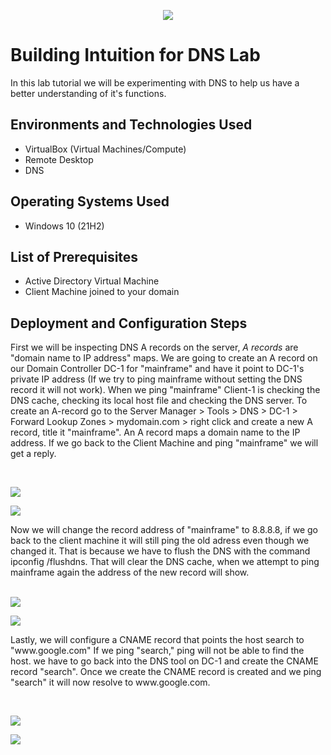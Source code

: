 <p align="center">
<img src="https://i.imgur.com/CtGfsq8.png"/>
</p>

<h1>Building Intuition for DNS Lab</h1>
In this lab tutorial we will be experimenting with DNS to help us have a better understanding of it's functions.<br />

<h2>Environments and Technologies Used</h2>

- VirtualBox (Virtual Machines/Compute)
- Remote Desktop
- DNS

<h2>Operating Systems Used </h2>

- Windows 10 (21H2)

<h2>List of Prerequisites</h2>

- Active Directory Virtual Machine
- Client Machine joined to your domain

<h2>Deployment and Configuration Steps</h2>
<p>
</p>
<p>
First we will be inspecting DNS A records on the server, <i>A records</i> are "domain name to IP address" maps. We are going to create an A record on our Domain Controller DC-1 for "mainframe" and have it point to DC-1's private IP address (If we try to ping mainframe without setting the DNS record it will not work). When we ping "mainframe" Client-1 is checking the DNS cache, checking its local host file and checking the DNS server. To create an A-record go to the Server Manager > Tools > DNS > DC-1 > Forward Lookup Zones > mydomain.com > right click and create a new A record, title it "mainframe". An A record maps a domain name to the IP address. If we go back to the Client Machine and ping "mainframe" we will get a reply. 
</p>
<br />

<p>
<img src="https://i.imgur.com/EHFkcLr.png"/>
</p>
<img src="https://i.imgur.com/MJRE8MJ.png"/>
<p>
Now we will change the record address of "mainframe" to 8.8.8.8, if we go back to the client machine it will still ping the old adress even though we changed it. That is because we have to flush the DNS with the command ipconfig /flushdns. That will clear the DNS cache, when we attempt to ping mainframe again the address of the new record will show. 
</p>
<br />
<img src="https://i.imgur.com/KYNmZMz.png"/>
</p>
<img src="https://i.imgur.com/80ARdZu.png"/>
</p>
<p>
Lastly, we will configure a CNAME record that points the host search to "www.google.com" If we ping "search," ping will not be able to find the host. we have to go back into the DNS tool on DC-1 and create the CNAME record "search". Once we create the CNAME record is created and we ping "search" it will now resolve to www.google.com.
</p>
<br />
<p>
<img src="https://i.imgur.com/LgomfqN.png"/>
</p>
<img src="https://i.imgur.com/NovtDrd.png"/>
<p>
